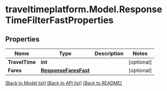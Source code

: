 # traveltimeplatform.Model.ResponseTimeFilterFastProperties
## Properties

Name | Type | Description | Notes
------------ | ------------- | ------------- | -------------
**TravelTime** | **int** |  | [optional] 
**Fares** | [**ResponseFaresFast**](ResponseFaresFast.md) |  | [optional] 

[[Back to Model list]](../README.md#documentation-for-models) [[Back to API list]](../README.md#documentation-for-api-endpoints) [[Back to README]](../README.md)

